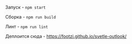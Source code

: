 Запуск - `npm start`

Сборка - `npm run build`

Линт - `npm run lint`

Деплоится сюда - https://footzi.github.io/svetle-outlook/
